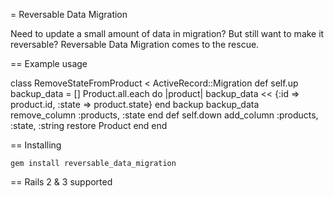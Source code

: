 = Reversable Data Migration

Need to update a small amount of data in migration? But still want to make it reversable? Reversable Data Migration comes to the rescue.

== Example usage

  class RemoveStateFromProduct < ActiveRecord::Migration
    def self.up
      backup_data = []
      Product.all.each do |product|
        backup_data << {:id => product.id, :state => product.state}
      end
      backup backup_data
      remove_column :products, :state
    end
    def self.down
      add_column :products, :state, :string
      restore Product
    end
  end

== Installing

    gem install reversable_data_migration

== Rails 2 & 3 supported